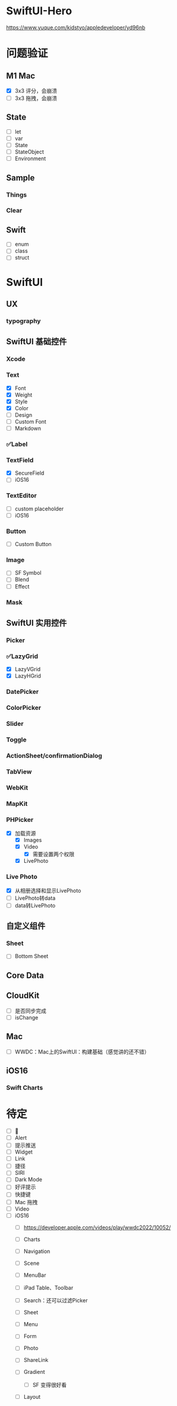 # SwiftUI-Hero

https://www.yuque.com/kidstyo/appledeveloper/yd96nb

# 问题验证

## M1 Mac

- [x] 3x3 评分，会崩溃
- [ ] 3x3 拖拽，会崩溃

## State

- [ ] let
- [ ] var
- [ ] State
- [ ] StateObject
- [ ] Environment

## Sample

### Things

### Clear

## Swift

- [ ] enum
- [ ] class
- [ ] struct

# SwiftUI

## UX

### typography

## SwiftUI 基础控件

### Xcode

### Text

- [x] Font
- [x] Weight
- [x] Style
- [x] Color
- [ ] Design
- [ ] Custom Font
- [ ] Markdown

### ✅Label

### TextField

- [x] SecureField
- [ ] iOS16

### TextEditor

- [ ] custom placeholder
- [ ] iOS16

### Button

- [ ] Custom Button

### Image

- [ ] SF Symbol
- [ ] Blend
- [ ] Effect

### Mask

## SwiftUI 实用控件

### Picker

### ✅LazyGrid

- [x] LazyVGrid
- [x] LazyHGrid

### DatePicker

### ColorPicker

### Slider

### Toggle

### ActionSheet/confirmationDialog

### TabView

### WebKit

### MapKit

### PHPicker

- [x] 加载资源
  - [x] Images
  - [x] Video
    - [x] 需要设置两个权限
  - [x] LivePhoto

### Live Photo

- [x] 从相册选择和显示LivePhoto
- [ ] LivePhoto转data
- [ ] data转LivePhoto

## 自定义组件

### Sheet

- [ ] Bottom Sheet

## Core Data

## CloudKit

- [ ] 是否同步完成
- [ ] isChange

## Mac

- [ ] WWDC：Mac上的SwiftUI：构建基础（感觉讲的还不错）

## iOS16

### Swift Charts

# 待定

- [ ] 📳
- [ ] Alert
- [ ] 提示推送
- [ ] Widget
- [ ] Link
- [ ] 捷径
- [ ] SIRI
- [ ] Dark Mode
- [ ] 好评提示
- [ ] 快捷键
- [ ] Mac 拖拽
- [ ] Video
- [ ] iOS16
  - [ ] https://developer.apple.com/videos/play/wwdc2022/10052/
  - [ ] Charts
  - [ ] Navigation
  - [ ] Scene
  - [ ] MenuBar
  - [ ] iPad Table、Toolbar
  - [ ] Search：还可以过滤Picker
  - [ ] Sheet
  - [ ] Menu
  - [ ] Form
  - [ ] Photo
  - [ ] ShareLink
  - [ ] Gradient
    - [ ] SF 变得很好看

  - [ ] Layout



